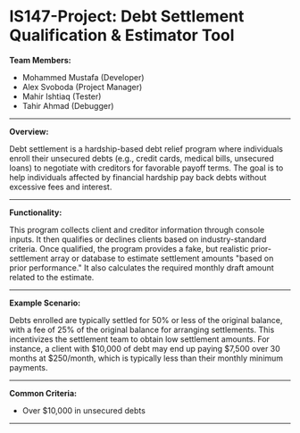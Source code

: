 # IS147-Project: Debt Settlement Qualification & Estimator Tool

**Team Members:**
- Mohammed Mustafa (Developer)
- Alex Svoboda (Project Manager)
- Mahir Ishtiaq (Tester)
- Tahir Ahmad (Debugger)

---

**Overview:**

Debt settlement is a hardship-based debt relief program where individuals enroll their unsecured debts (e.g., credit cards, medical bills, unsecured loans) to negotiate with creditors for favorable payoff terms. The goal is to help individuals affected by financial hardship pay back debts without excessive fees and interest.

---

**Functionality:**

This program collects client and creditor information through console inputs. It then qualifies or declines clients based on industry-standard criteria. Once qualified, the program provides a fake, but realistic prior-settlement array or database to estimate settlement amounts "based on prior performance." It also calculates the required monthly draft amount related to the estimate.

---

**Example Scenario:**

Debts enrolled are typically settled for 50% or less of the original balance, with a fee of 25% of the original balance for arranging settlements. This incentivizes the settlement team to obtain low settlement amounts. For instance, a client with $10,000 of debt may end up paying $7,500 over 30 months at $250/month, which is typically less than their monthly minimum payments.

---

**Common Criteria:**

- Over $10,000 in unsecured debts

---
